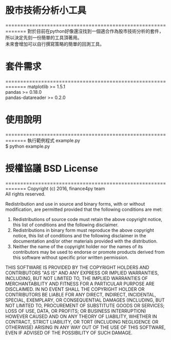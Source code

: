 # 股市技術分析小工具
=============================================================
對於目前在python好像還沒找到一個適合作為股市技術分析的套件，所以決定先刻一份簡單的工具頂著用。   
未來會增加可以自行撰寫策略的簡單的回測工具。

# 套件需求
=============================================================
matplotlib >= 1.5.1   
pandas >= 0.18.0   
pandas-datareader >= 0.2.0   

# 使用說明
=============================================================
執行範例程式 example.py   
$ python example.py   

# 授權協議 BSD License
=============================================================
Copyright (c) 2016, finance4py team   
All rights reserved.   

Redistribution and use in source and binary forms, with or without modification, are permitted provided that the following conditions are met:   

1. Redistributions of source code must retain the above copyright notice, this list of conditions and the following disclaimer.   
2. Redistributions in binary form must reproduce the above copyright notice, this list of conditions and the following disclaimer in the documentation and/or other materials provided with the distribution.   
3. Neither the name of the copyright holder nor the names of its contributors may be used to endorse or promote products derived from this software without specific prior written permission.   

THIS SOFTWARE IS PROVIDED BY THE COPYRIGHT HOLDERS AND CONTRIBUTORS "AS IS" AND ANY EXPRESS OR IMPLIED WARRANTIES, INCLUDING, BUT NOT LIMITED TO, THE IMPLIED WARRANTIES OF MERCHANTABILITY AND FITNESS FOR A PARTICULAR PURPOSE ARE DISCLAIMED. IN NO EVENT SHALL THE COPYRIGHT HOLDER OR CONTRIBUTORS BE LIABLE FOR ANY DIRECT, INDIRECT, INCIDENTAL, SPECIAL, EXEMPLARY, OR CONSEQUENTIAL DAMAGES (INCLUDING, BUT NOT LIMITED TO, PROCUREMENT OF SUBSTITUTE GOODS OR SERVICES; LOSS OF USE, DATA, OR PROFITS; OR BUSINESS INTERRUPTION) HOWEVER CAUSED AND ON ANY THEORY OF LIABILITY, WHETHER IN CONTRACT, STRICT LIABILITY, OR TORT (INCLUDING NEGLIGENCE OR OTHERWISE) ARISING IN ANY WAY OUT OF THE USE OF THIS SOFTWARE, EVEN IF ADVISED OF THE POSSIBILITY OF SUCH DAMAGE.